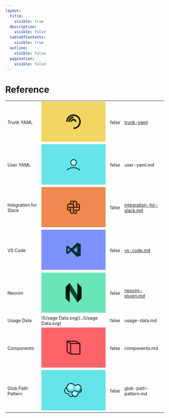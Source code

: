 ```yaml
---
layout:
  title:
    visible: true
  description:
    visible: false
  tableOfContents:
    visible: true
  outline:
    visible: false
  pagination:
    visible: false
---
```


# Reference

|                       |                                      |       |                                                                           |
| :-------------------- | :----------------------------------- | :---- | :------------------------------------------------------------------------ |
| Trunk YAML            | ![TrunkYaml.svg](../TrunkYaml.svg)   | false | [trunk-yaml](./trunk-yaml/)                                               |
| User YAML             | ![UserYaml.svg](../UserYaml.svg)     | false | user-yaml.md                                                              |
| Integration for Slack | ![Slack.svg](../Slack.svg)           | false | [integration-for-slack.md](../../administration/integration-for-slack.md) |
| VS Code               | ![VSCode.svg](../VSCode.svg)         | false | [vs-code.md](../ide-integration/vs-code.md)                               |
| Neovim                | ![neo_vim.svg](../neo_vim.svg)       | false | [neovim-plugin.md](../ide-integration/neovim-plugin.md)                   |
| Usage Data            | ![Usage Data.svg](../Usage Data.svg) | false | usage-data.md                                                             |
| Components            | ![Components.svg](../Components.svg) | false | components.md                                                             |
| Glob Path Pattern     | ![Glob.svg](../Glob.svg)             | false | glob-path-pattern.md                                                      |
